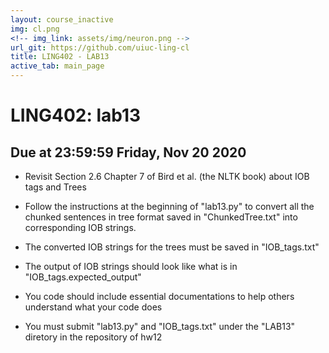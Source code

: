 ```yaml
---
layout: course_inactive
img: cl.png
<!-- img_link: assets/img/neuron.png -->
url_git: https://github.com/uiuc-ling-cl
title: LING402 - LAB13
active_tab: main_page 
---
```


# LING402: lab13
## Due at 23:59:59 Friday, Nov 20 2020

* Revisit Section 2.6 Chapter 7 of Bird et al. (the NLTK book) about IOB tags and Trees

* Follow the instructions at the beginning of "lab13.py" to convert all the chunked sentences in tree format saved in "ChunkedTree.txt" into corresponding IOB strings.

* The converted IOB strings for the trees must be saved in "IOB_tags.txt"

* The output of IOB strings should look like what is in "IOB_tags.expected_output"
	
* You code should include essential documentations to help others understand what your code does

* You must submit "lab13.py" and "IOB_tags.txt" under the "LAB13" diretory in the repository of hw12
